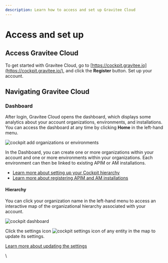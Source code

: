 ```yaml
---
description: Learn how to access and set up Gravitee Cloud
---
```


# Access and set up

## Access Gravitee Cloud

To get started with Gravitee Cloud, go to [https://cockpit.gravitee.io](https://cockpit.gravitee.io/), and click the **Register** button. Set up your account.&#x20;

## Navigating Gravitee Cloud

### Dashboard

After login, Gravitee Cloud opens the dashboard, which displays some analytics about your account organizations, environments, and installations. You can access the dashboard at any time by clicking **Home** in the left-hand menu.

![cockpit add organizations or environments](https://docs.gravitee.io/images/cockpit/cockpit-add-organizations-or-environments.png)

In the Dashboard, you can create one or more organizations within your account and one or more environments within your organizations. Each environment can then be linked to existing APIM or AM installations.

* [Learn more about setting up your Cockpit hierarchy](https://docs.gravitee.io/cockpit/3.x/cockpit\_quickstart\_setup.html)
* [Learn more about registering APIM and AM installations](https://docs.gravitee.io/cockpit/3.x/cockpit\_userguide\_register\_installations.html)

#### Hierarchy

You can click your organization name in the left-hand menu to access an interactive map of the organizational hierarchy associated with your account.

![cockpit dashboard](https://docs.gravitee.io/images/cockpit/cockpit-dashboard.png)

Click the settings icon ![cockpit settings icon](https://docs.gravitee.io/images/icons/cockpit-settings-icon.png) of any entity in the map to update its settings.

[Learn more about updating the settings](https://docs.gravitee.io/cockpit/3.x/cockpit\_quickstart\_setup.html#update\_entity\_settings)

\
